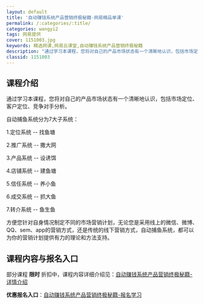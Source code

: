 ```yaml
---
layout: default
title: '自动赚钱系统产品营销终极秘籍-网易精品单课'
permalink: /:categories/:title/
categories: wangyi2
tags: 网易提供
cover: 1151003.jpg
keywords: 精选网课,网易云课堂,自动赚钱系统产品营销终极秘籍
description: "通过学习本课程，您将对自己的产品市场状态有一个清晰地认识，包括市场定位、客户定位、竞争对手分析。自动捕鱼系统分为7大子系统：1.定位系统--找鱼塘2.推广系统--撒大网3.产品系统--设诱饵"
classid: 1151003
---
```


## 课程介绍

通过学习本课程，您将对自己的产品市场状态有一个清晰地认识，包括市场定位、客户定位、竞争对手分析。



自动捕鱼系统分为7大子系统：



1.定位系统 -- 找鱼塘

2.推广系统 -- 撒大网

3.产品系统 -- 设诱饵

4.店铺系统 -- 建鱼塘

5.信任系统 -- 养小鱼

6.成交系统 -- 抓大鱼

7.转介系统 -- 鱼生鱼



方便您针对自身情况制定不同的市场营销计划，无论您是采用线上的微信、微博、QQ、sem、app的营销方式，还是传统的线下营销方式，自动捕鱼系统，都可以为你的营销计划提供有力的理论和方法支持。

## 课程内容与报名入口

部分课程 **限时** 折扣中，课程内容详细介绍见：[自动赚钱系统产品营销终极秘籍-详情介绍](https://study.163.com/course/introduction/1151003.htm?share=1&shareId=1025206652&utm_campaign=share&utm_medium=iphoneShare&utm_source=&utm_u=1025206652)

**优惠报名入口**：[自动赚钱系统产品营销终极秘籍-报名学习](https://study.163.com/course/introduction/1151003.htm?share=1&shareId=1025206652&utm_campaign=share&utm_medium=iphoneShare&utm_source=&utm_u=1025206652)

